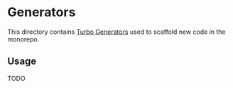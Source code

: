 # Generators

This directory contains [Turbo Generators](https://turbo.build/repo/docs/core-concepts/monorepos/code-generation) used to scaffold new code in the monorepo.

## Usage

TODO
